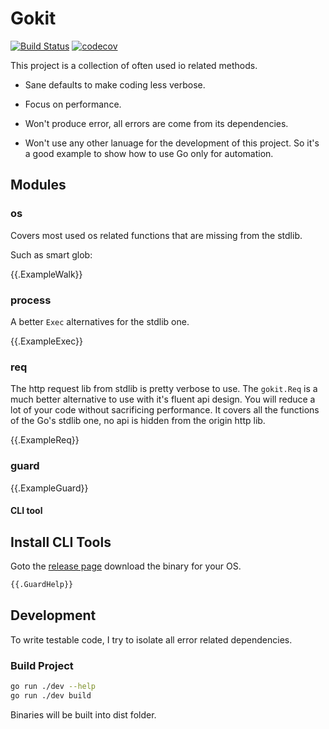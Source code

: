 # Gokit

[![Build Status](https://travis-ci.org/ysmood/gokit.svg?branch=master)](https://travis-ci.org/ysmood/gokit)
[![codecov](https://codecov.io/gh/ysmood/gokit/branch/master/graph/badge.svg)](https://codecov.io/gh/ysmood/gokit)

This project is a collection of often used io related methods.

- Sane defaults to make coding less verbose.

- Focus on performance.

- Won't produce error, all errors are come from its dependencies.

- Won't use any other lanuage for the development of this project. So it's a good example to show how to use Go only for automation.

## Modules

### os

Covers most used os related functions that are missing from the stdlib.

Such as smart glob:

{{.ExampleWalk}}

### process

A better `Exec` alternatives for the stdlib one.

{{.ExampleExec}}

### req

The http request lib from stdlib is pretty verbose to use. The `gokit.Req` is a much better
alternative to use with it's fluent api design. You will reduce a lot of your code without sacrificing performance.
It covers all the functions of the Go's stdlib one, no api is hidden from the origin http lib.

{{.ExampleReq}}

### guard

{{.ExampleGuard}}

#### CLI tool

## Install CLI Tools

Goto the [release page](https://github.com/ysmood/gokit/releases) download the binary for your OS.

```bash
{{.GuardHelp}}
```

## Development

To write testable code, I try to isolate all error related dependencies.

### Build Project

```bash
go run ./dev --help
go run ./dev build
```

Binaries will be built into dist folder.